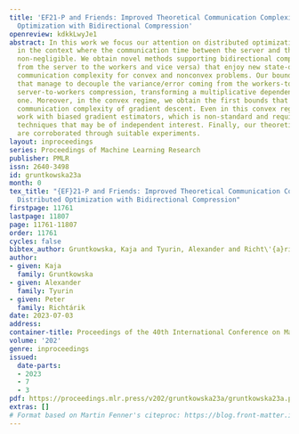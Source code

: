 ```yaml
---
title: 'EF21-P and Friends: Improved Theoretical Communication Complexity for Distributed
  Optimization with Bidirectional Compression'
openreview: kdkkLwyJe1
abstract: In this work we focus our attention on distributed optimization problems
  in the context where the communication time between the server and the workers is
  non-negligible. We obtain novel methods supporting bidirectional compression (both
  from the server to the workers and vice versa) that enjoy new state-of-the-art theoretical
  communication complexity for convex and nonconvex problems. Our bounds are the first
  that manage to decouple the variance/error coming from the workers-to-server and
  server-to-workers compression, transforming a multiplicative dependence to an additive
  one. Moreover, in the convex regime, we obtain the first bounds that match the theoretical
  communication complexity of gradient descent. Even in this convex regime, our algorithms
  work with biased gradient estimators, which is non-standard and requires new proof
  techniques that may be of independent interest. Finally, our theoretical results
  are corroborated through suitable experiments.
layout: inproceedings
series: Proceedings of Machine Learning Research
publisher: PMLR
issn: 2640-3498
id: gruntkowska23a
month: 0
tex_title: "{EF}21-P and Friends: Improved Theoretical Communication Complexity for
  Distributed Optimization with Bidirectional Compression"
firstpage: 11761
lastpage: 11807
page: 11761-11807
order: 11761
cycles: false
bibtex_author: Gruntkowska, Kaja and Tyurin, Alexander and Richt\'{a}rik, Peter
author:
- given: Kaja
  family: Gruntkowska
- given: Alexander
  family: Tyurin
- given: Peter
  family: Richtárik
date: 2023-07-03
address: 
container-title: Proceedings of the 40th International Conference on Machine Learning
volume: '202'
genre: inproceedings
issued:
  date-parts:
  - 2023
  - 7
  - 3
pdf: https://proceedings.mlr.press/v202/gruntkowska23a/gruntkowska23a.pdf
extras: []
# Format based on Martin Fenner's citeproc: https://blog.front-matter.io/posts/citeproc-yaml-for-bibliographies/
---
```

